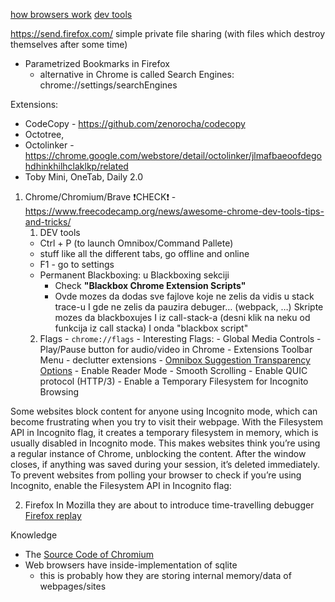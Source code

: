 [how browsers work](./browsers.how-work.md)
[dev tools](./browsers.dev_tools.panels.md)

https://send.firefox.com/
  simple private file sharing (with files which destroy themselves after some time)

- Parametrized Bookmarks in Firefox
  - alternative in Chrome is called Search Engines: chrome://settings/searchEngines

Extensions:
- CodeCopy - https://github.com/zenorocha/codecopy
- Octotree,
- Octolinker - https://chrome.google.com/webstore/detail/octolinker/jlmafbaeoofdegohdhinkhilhclaklkp/related
- Toby Mini, OneTab, Daily 2.0

1. Chrome/Chromium/Brave
   ❗CHECK❗ - https://www.freecodecamp.org/news/awesome-chrome-dev-tools-tips-and-tricks/
   1. DEV tools
    - Ctrl + P (to launch Omnibox/Command Pallete)
	- stuff like all the different tabs, go offline and online
    - F1 - go to settings
	- Permanent Blackboxing: u Blackboxing sekciji
		- Check **"Blackbox Chrome Extension Scripts"**
		- Ovde mozes da dodas sve fajlove koje ne zelis da vidis u stack trace-u I gde ne zelis da pauzira debuger… (webpack, …)
Skripte mozes da blackboxujes I iz call-stack-a (desni klik na neku od funkcija iz call stacka) I onda "blackbox script"
   2. Flags - ```chrome://flags```
    		- Interesting Flags:
      		- Global Media Controls - Play/Pause button for audio/video in Chrome
          - Extensions Toolbar Menu - declutter extensions
          - [Omnibox Suggestion Transparency Options](chrome://flags/#omnibox-suggestion-transparency-options)
          - Enable Reader Mode
          - Smooth Scrolling
          - Enable QUIC protocol (HTTP/3)
          - Enable a Temporary Filesystem for Incognito Browsing

Some websites block content for anyone using Incognito mode, which can become frustrating when you try to visit their webpage. With the Filesystem API in Incognito flag, it creates a temporary filesystem in memory, which is usually disabled in Incognito mode. This makes websites think you’re using a regular instance of Chrome, unblocking the content. After the window closes, if anything was saved during your session, it’s deleted immediately. To prevent websites from polling your browser to check if you’re using Incognito, enable the Filesystem API in Incognito flag:

2. Firefox
In Mozilla they are about to introduce time-travelling debugger
[Firefox replay](https://developer.mozilla.org/en-US/docs/Mozilla/Projects/WebReplay)

Knowledge
- The [Source Code of Chromium](https://cs.chromium.org/chromium/src/net/base/mime_sniffer.cc?sq=package:chromium&dr=CS&l=5)
- Web browsers have inside-implementation of sqlite
	- this is probably how they are storing internal memory/data of webpages/sites

